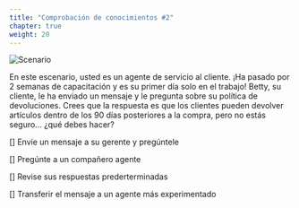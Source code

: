```yaml
---
title: "Comprobación de conocimientos #2"
chapter: true
weight: 20
---
```


![Scenario ](/images/Knowledge2.jpg)

En este escenario, usted es un agente de servicio al cliente. ¡Ha pasado por 2 semanas de capacitación y es su primer día solo en el trabajo! Betty, su cliente, le ha enviado un mensaje y le pregunta sobre su política de devoluciones. Crees que la respuesta es que los clientes pueden devolver artículos dentro de los 90 días posteriores a la compra, pero no estás seguro... ¿qué debes hacer?

 [] Envíe un mensaje a su gerente y pregúntele <br>

 [] Pregúnte a un compañero agente <br>

 [] Revise sus respuestas prederterminadas <br>
 
 [] Transferir el mensaje a un agente más experimentado <br>


